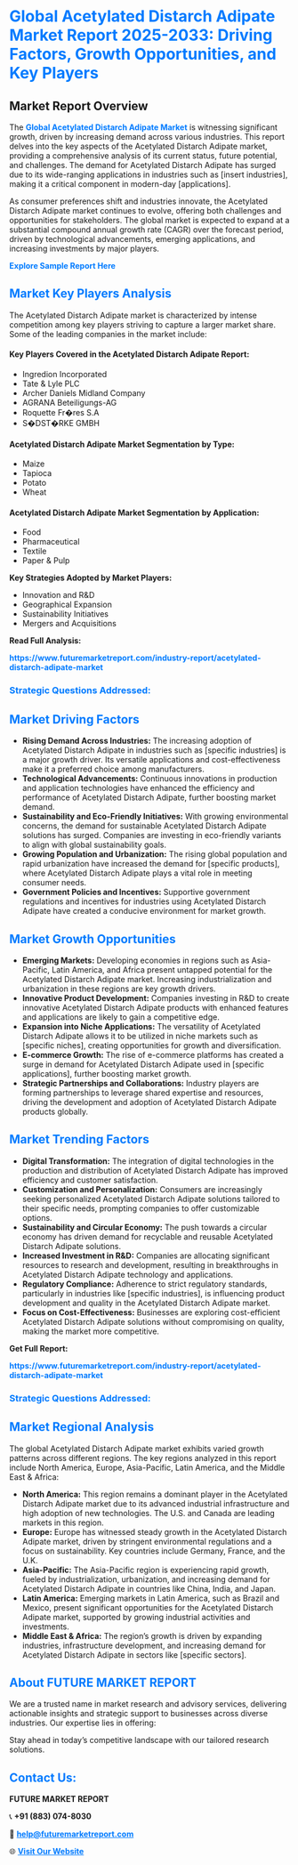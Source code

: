 <h1 style="color: #007BFF;">Global Acetylated Distarch Adipate Market Report 2025-2033: Driving Factors, Growth Opportunities, and Key Players</h1>

<section id="overview">
<h2>Market Report Overview</h2>
<p>The <a href="https://www.futuremarketreport.com/industry-report/acetylated-distarch-adipate-market" style="color: #007BFF; text-decoration: none;"><strong>Global Acetylated Distarch Adipate Market</strong></a> is witnessing significant growth, driven by increasing demand across various industries. This report delves into the key aspects of the Acetylated Distarch Adipate market, providing a comprehensive analysis of its current status, future potential, and challenges. The demand for Acetylated Distarch Adipate has surged due to its wide-ranging applications in industries such as [insert industries], making it a critical component in modern-day [applications].</p>
<p>As consumer preferences shift and industries innovate, the Acetylated Distarch Adipate market continues to evolve, offering both challenges and opportunities for stakeholders. The global market is expected to expand at a substantial compound annual growth rate (CAGR) over the forecast period, driven by technological advancements, emerging applications, and increasing investments by major players.</p>
</section>

<section id="overview">
<p><a href="https://www.futuremarketreport.com/request-sample/reportId=64222" style="color: #007BFF; text-decoration: none;"><strong>Explore Sample Report Here</strong></a></p>
</section>

<section id="key-players">
<h2 style="color: #007BFF;">Market Key Players Analysis</h2>
<p>The Acetylated Distarch Adipate market is characterized by intense competition among key players striving to capture a larger market share. Some of the leading companies in the market include:</p>
<h4>Key Players Covered in the Acetylated Distarch Adipate Report:</h4>
<ul><li>Ingredion Incorporated</li><li>Tate &amp; Lyle PLC</li><li>Archer Daniels Midland Company</li><li>AGRANA Beteiligungs-AG</li><li>Roquette Fr�res S.A</li><li>S�DST�RKE GMBH</li></ul>
<h4>Acetylated Distarch Adipate Market Segmentation by Type:</h4>
<ul><li>Maize</li><li>Tapioca</li><li>Potato</li><li>Wheat</li></ul>

<h4>Acetylated Distarch Adipate Market Segmentation by Application:</h4>
<ul><li>Food</li><li>Pharmaceutical</li><li>Textile</li><li>Paper &amp; Pulp</li></ul>
<p><strong>Key Strategies Adopted by Market Players:</strong></p>
<ul>
<li>Innovation and R&D</li>
<li>Geographical Expansion</li>
<li>Sustainability Initiatives</li>
<li>Mergers and Acquisitions</li>
</ul>
</section>

<section>
<p><strong>Read Full Analysis: </strong></p><a href="https://www.futuremarketreport.com/industry-report/acetylated-distarch-adipate-market" style="color: #007BFF; text-decoration: none;"><strong>https://www.futuremarketreport.com/industry-report/acetylated-distarch-adipate-market</strong></a>
<h3 style="color: #007BFF;">Strategic Questions Addressed:</h3>
</section>

<section id="driving-factors">
<h2 style="color: #007BFF;">Market Driving Factors</h2>
<ul>
<li><strong>Rising Demand Across Industries:</strong> The increasing adoption of Acetylated Distarch Adipate in industries such as [specific industries] is a major growth driver. Its versatile applications and cost-effectiveness make it a preferred choice among manufacturers.</li>
<li><strong>Technological Advancements:</strong> Continuous innovations in production and application technologies have enhanced the efficiency and performance of Acetylated Distarch Adipate, further boosting market demand.</li>
<li><strong>Sustainability and Eco-Friendly Initiatives:</strong> With growing environmental concerns, the demand for sustainable Acetylated Distarch Adipate solutions has surged. Companies are investing in eco-friendly variants to align with global sustainability goals.</li>
<li><strong>Growing Population and Urbanization:</strong> The rising global population and rapid urbanization have increased the demand for [specific products], where Acetylated Distarch Adipate plays a vital role in meeting consumer needs.</li>
<li><strong>Government Policies and Incentives:</strong> Supportive government regulations and incentives for industries using Acetylated Distarch Adipate have created a conducive environment for market growth.</li>
</ul>
</section>

<section id="growth-opportunities">
<h2 style="color: #007BFF;">Market Growth Opportunities</h2>
<ul>
<li><strong>Emerging Markets:</strong> Developing economies in regions such as Asia-Pacific, Latin America, and Africa present untapped potential for the Acetylated Distarch Adipate market. Increasing industrialization and urbanization in these regions are key growth drivers.</li>
<li><strong>Innovative Product Development:</strong> Companies investing in R&D to create innovative Acetylated Distarch Adipate products with enhanced features and applications are likely to gain a competitive edge.</li>
<li><strong>Expansion into Niche Applications:</strong> The versatility of Acetylated Distarch Adipate allows it to be utilized in niche markets such as [specific niches], creating opportunities for growth and diversification.</li>
<li><strong>E-commerce Growth:</strong> The rise of e-commerce platforms has created a surge in demand for Acetylated Distarch Adipate used in [specific applications], further boosting market growth.</li>
<li><strong>Strategic Partnerships and Collaborations:</strong> Industry players are forming partnerships to leverage shared expertise and resources, driving the development and adoption of Acetylated Distarch Adipate products globally.</li>
</ul>
</section>

<section id="trending-factors">
<h2 style="color: #007BFF;">Market Trending Factors</h2>
<ul>
<li><strong>Digital Transformation:</strong> The integration of digital technologies in the production and distribution of Acetylated Distarch Adipate has improved efficiency and customer satisfaction.</li>
<li><strong>Customization and Personalization:</strong> Consumers are increasingly seeking personalized Acetylated Distarch Adipate solutions tailored to their specific needs, prompting companies to offer customizable options.</li>
<li><strong>Sustainability and Circular Economy:</strong> The push towards a circular economy has driven demand for recyclable and reusable Acetylated Distarch Adipate solutions.</li>
<li><strong>Increased Investment in R&D:</strong> Companies are allocating significant resources to research and development, resulting in breakthroughs in Acetylated Distarch Adipate technology and applications.</li>
<li><strong>Regulatory Compliance:</strong> Adherence to strict regulatory standards, particularly in industries like [specific industries], is influencing product development and quality in the Acetylated Distarch Adipate market.</li>
<li><strong>Focus on Cost-Effectiveness:</strong> Businesses are exploring cost-efficient Acetylated Distarch Adipate solutions without compromising on quality, making the market more competitive.</li>
</ul>
</section>

<section>
<p><strong>Get Full Report: </strong></p><a href="https://www.futuremarketreport.com/industry-report/acetylated-distarch-adipate-market" style="color: #007BFF; text-decoration: none;"><strong>https://www.futuremarketreport.com/industry-report/acetylated-distarch-adipate-market</strong></a>
<h3 style="color: #007BFF;">Strategic Questions Addressed:</h3>
</section>


<section id="regional-analysis">
<h2 style="color: #007BFF;">Market Regional Analysis</h2>
<p>The global Acetylated Distarch Adipate market exhibits varied growth patterns across different regions. The key regions analyzed in this report include North America, Europe, Asia-Pacific, Latin America, and the Middle East & Africa:</p>
<ul>
<li><strong>North America:</strong> This region remains a dominant player in the Acetylated Distarch Adipate market due to its advanced industrial infrastructure and high adoption of new technologies. The U.S. and Canada are leading markets in this region.</li>
<li><strong>Europe:</strong> Europe has witnessed steady growth in the Acetylated Distarch Adipate market, driven by stringent environmental regulations and a focus on sustainability. Key countries include Germany, France, and the U.K.</li>
<li><strong>Asia-Pacific:</strong> The Asia-Pacific region is experiencing rapid growth, fueled by industrialization, urbanization, and increasing demand for Acetylated Distarch Adipate in countries like China, India, and Japan.</li>
<li><strong>Latin America:</strong> Emerging markets in Latin America, such as Brazil and Mexico, present significant opportunities for the Acetylated Distarch Adipate market, supported by growing industrial activities and investments.</li>
<li><strong>Middle East & Africa:</strong> The region’s growth is driven by expanding industries, infrastructure development, and increasing demand for Acetylated Distarch Adipate in sectors like [specific sectors].</li>
</ul>
</section>

<footer>
<h2 style="color: #007BFF;">About FUTURE MARKET REPORT</h2>
<p>We are a trusted name in market research and advisory services, delivering actionable insights and strategic support to businesses across diverse industries. Our expertise lies in offering:</p>

<p>Stay ahead in today’s competitive landscape with our tailored research solutions.</p>

<h2 style="color: #007BFF;">Contact Us:</h2>
<p><strong>FUTURE MARKET REPORT</strong></p>
<p>📞 <strong>+91 (883) 074-8030</strong></p>
<p>📧 <strong><a href="mailto:help@futuremarketreport.com" style="color: #007BFF;">help@futuremarketreport.com</a></strong></p>
<p>🌐 <strong><a href="https://www.futuremarketreport.com/" style="color: #007BFF;">Visit Our Website</a></strong></p>
</footer>